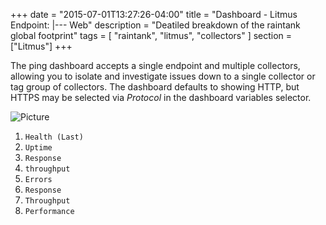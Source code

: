 +++
date = "2015-07-01T13:27:26-04:00"
title = "Dashboard - Litmus Endpoint: |--- Web"
description = "Deatiled breakdown of the raintank global footprint"
tags = [ "raintank", "litmus", "collectors" ]
section = ["Litmus"]
+++

The ping dashboard accepts a single endpoint and multiple collectors, allowing you to isolate and investigate issues down to a single collector or tag group of collectors. The dashboard defaults to showing HTTP, but HTTPS may be selected via *Protocol* in the dashboard variables selector.

![Picture](/img/docs/Litmus-Endpoint-Ping.png)


1. `Health (Last)`
2. `Uptime`
3. `Response`
4. `throughput`
5. `Errors`
6. `Response`
7. `Throughput`
8. `Performance`